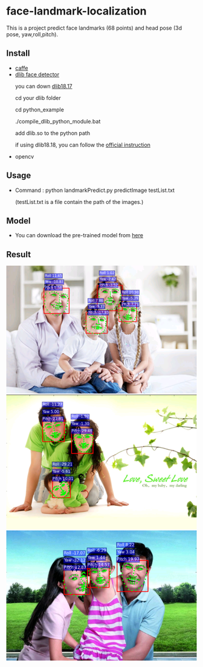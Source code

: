 # face-landmark-localization
This is a project predict face landmarks (68 points) and head pose (3d pose, yaw,roll,pitch).


## Install
- [caffe](https://github.com/BVLC/caffe)
- [dlib face detector](http://dlib.net/)<p>
you can down [dlib18.17](http://pan.baidu.com/s/1gey9Wd1) <p>
cd your dlib folder<p>
cd python_example<p>
./compile_dlib_python_module.bat<p>
 add dlib.so to the python path<p>
if using dlib18.18, you can follow the [official instruction](http://dlib.net/)
- opencv<p>

## Usage

- Command : python landmarkPredict.py predictImage  testList.txt<p>
(testList.txt is a file contain the path of the images.)


## Model

- You can download the pre-trained model from [here](http://pan.baidu.com/s/1mhf274c) 

## Result
![](result/1.png)
![](result/2.png)
![](result/3.png)
